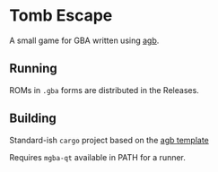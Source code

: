 # Tomb Escape
A small game for GBA written using [agb](https://github.com/agbrs/agb).

## Running
ROMs in `.gba` forms are distributed in the Releases.

## Building
Standard-ish `cargo` project based on the [agb template](https://github.com/agbrs/template)

Requires `mgba-qt` available in PATH for a runner.
